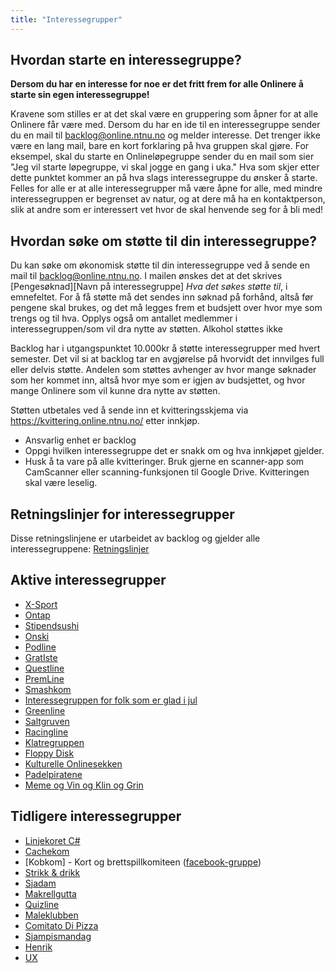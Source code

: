 ```yaml
---
title: "Interessegrupper"
---
```


Hvordan starte en interessegruppe?
-----------------------------
**Dersom du har en interesse for noe er det fritt frem for alle Onlinere å starte sin egen interessegruppe!**

Kravene som stilles er at det skal være en gruppering som åpner for at alle Onlinere får være med. Dersom du har en ide til en interessegruppe sender du en mail til backlog@online.ntnu.no og melder interesse. Det trenger ikke være en lang mail, bare en kort forklaring på hva gruppen skal gjøre. For eksempel, skal du starte en Onlineløpegruppe sender du en mail som sier "Jeg vil starte løpegruppe, vi skal jogge en gang i uka." Hva som skjer etter dette punktet kommer an på hva slags interessegruppe du ønsker å starte. Felles for alle er at alle interessegrupper må være åpne for alle, med mindre interessegruppen er begrenset av natur, og at dere må ha en kontaktperson, slik at andre som er interessert vet hvor de skal henvende seg for å bli med!

## Hvordan søke om støtte til din interessegruppe?

Du kan søke om økonomisk støtte til din interessegruppe ved å sende en mail til backlog@online.ntnu.no. 
I mailen ønskes det at det skrives [Pengesøknad][Navn på interessegruppe] _Hva det søkes støtte til_, i emnefeltet. For å få støtte må det sendes inn søknad på forhånd, altså før pengene skal brukes, og det må legges frem et budsjett over hvor mye som trengs og til hva. Opplys også om antallet medlemmer i interessegruppen/som vil dra nytte av støtten. Alkohol støttes ikke

Backlog har i utgangspunktet 10.000kr å støtte interessegrupper med hvert semester. Det vil si at backlog tar en avgjørelse på hvorvidt det innvilges full eller delvis støtte. Andelen som støttes avhenger av hvor mange søknader som her kommet inn, altså hvor mye som er igjen av budsjettet, og hvor mange Onlinere som vil kunne dra nytte av støtten.

Støtten utbetales ved å sende inn et kvitteringsskjema via https://kvittering.online.ntnu.no/ etter innkjøp.

- Ansvarlig enhet er backlog
- Oppgi hvilken interessegruppe det er snakk om og hva innkjøpet gjelder.
- Husk å ta vare på alle kvitteringer. Bruk gjerne en scanner-app som CamScanner eller scanning-funksjonen til Google Drive. Kvitteringen skal være leselig.  

## Retningslinjer for interessegrupper  
Disse retningslinjene er utarbeidet av backlog og gjelder alle interessegruppene: [Retningslinjer](https://old.online.ntnu.no/wiki/online/info/innsikt-og-interface/interessegrupper/retningslinjer)

## Aktive interessegrupper


- [X-Sport](https://online.ntnu.no/wiki/online/info/innsikt-og-interface/interessegrupper/x-sport/)
- [Ontap](https://online.ntnu.no/wiki/online/info/innsikt-og-interface/interessegrupper/ontap/)
- [Stipendsushi](https://online.ntnu.no/wiki/online/info/innsikt-og-interface/nodekomiteer/sushikom/)
- [Onski](https://online.ntnu.no/wiki/online/info/innsikt-og-interface/interessegrupper/onski/)
- [Podline](https://online.ntnu.no/wiki/online/info/innsikt-og-interface/interessegrupper/podline)
- [GratIste](https://online.ntnu.no/wiki/online/info/innsikt-og-interface/interessegrupper/gratiste)
- [Questline](https://online.ntnu.no/wiki/online/info/innsikt-og-interface/interessegrupper/questline/)
- [PremLine](https://online.ntnu.no/wiki/online/info/innsikt-og-interface/interessegrupper/premline/)
- [Smashkom](https://online.ntnu.no/wiki/online/info/innsikt-og-interface/interessegrupper/smashkom/)
- [Interessegruppen for folk som er glad i jul](https://online.ntnu.no/wiki/online/info/innsikt-og-interface/interessegrupper/interessegruppen-folk-som-er-glad-i-jul/)
- [Greenline](https://online.ntnu.no/wiki/online/info/innsikt-og-interface/interessegrupper/greenline/)
- [Saltgruven](https://online.ntnu.no/wiki/online/info/innsikt-og-interface/interessegrupper/saltgruven/)
- [Racingline](https://online.ntnu.no/wiki/online/info/innsikt-og-interface/interessegrupper/racingline/)
- [Klatregruppen](https://online.ntnu.no/wiki/online/info/innsikt-og-interface/interessegrupper/klatregruppen/)
- [Floppy Disk](https://online.ntnu.no/wiki/online/info/innsikt-og-interface/interessegrupper/floppy-disk/)
- [Kulturelle Onlinesekken](https://online.ntnu.no/wiki/online/info/innsikt-og-interface/interessegrupper/kulturelle-onlinesekken/)
- [Padelpiratene](https://old.online.ntnu.no/wiki/online/info/innsikt-og-interface/interessegrupper/padelpiratene/)
- [Meme og Vin og Klin og Grin](https://old.online.ntnu.no/wiki/online/info/innsikt-og-interface/interessegrupper/mvkg/)


## Tidligere interessegrupper

- [Linjekoret C#](https://online.ntnu.no/wiki/online/info/innsikt-og-interface/interessegrupper/koret/)
- [Cachekom](https://online.ntnu.no/wiki/online/info/innsikt-og-interface/nodekomiteer/cachekom/)
- [Kobkom] - Kort og brettspillkomiteen ([facebook-gruppe](https://www.facebook.com/groups/357002807821891/))
- [Strikk & drikk](https://online.ntnu.no/wiki/online/info/innsikt-og-interface/interessegrupper/strikkogdrikk/)
- [Sjadam](https://online.ntnu.no/wiki/online/info/innsikt-og-interface/interessegrupper/sjadom)
- [Makrellgutta](https://online.ntnu.no/wiki/online/info/innsikt-og-interface/interessegrupper/makrellgutta/)
- [Quizline](https://online.ntnu.no/wiki/online/info/innsikt-og-interface/interessegrupper/quizline/)
- [Maleklubben](https://online.ntnu.no/wiki/online/info/innsikt-og-interface/interessegrupper/maleklubben/)
- [Comitato Di Pizza](https://online.ntnu.no/wiki/online/info/innsikt-og-interface/interessegrupper/comitatodipizza/)
- [Sjampismandag](https://online.ntnu.no/wiki/online/info/innsikt-og-interface/interessegrupper/sjampismandag)
- [Henrik](/wiki/online/info/innsikt-og-interface/interessegrupper/henrik/)
- [UX](https://online.ntnu.no/wiki/online/info/innsikt-og-interface/interessegrupper/ux/)